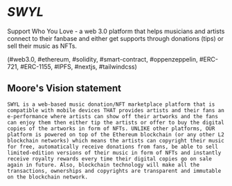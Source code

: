 # ***SWYL***

Support Who You Love - a web 3.0 platform that helps musicians and artists connect to their fanbase and either get supports through donations (tips) or sell their music as NFTs. 

(#web3.0, #ethereum, #solidity, #smart-contract, #oppenzeppelin, #ERC-721, #ERC-1155, #IPFS, #nextjs, #tailwindcss)

## Moore's Vision statement

```
SWYL is a web-based music donation/NFT marketplace platform that is compatible with mobile devices THAT provides artists and their fans an e-performance where artists can show off their artworks and the fans can enjoy them then either tip the artists or offer to buy the digital copies of the artworks in form of NFTs. UNLIKE other platforms, OUR platform is powered on top of the Ethereum blockchain (or any other L2 blockchain networks) which means the artists can copyright their music for free, automatically receive donations from fans, be able to sell limited-edition versions of their music in form of NFTs and instantly receive royalty rewards every time their digital copies go on sale again in future. Also, blockchain technology will make all the transactions, ownerships and copyrights are transparent and immutable on the blockchain network.
```


<!--

**Here are some ideas to get you started:**

🙋‍♀️ A short introduction - what is your organization all about?
🌈 Contribution guidelines - how can the community get involved?
👩‍💻 Useful resources - where can the community find your docs? Is there anything else the community should know?
🍿 Fun facts - what does your team eat for breakfast?
🧙 Remember, you can do mighty things with the power of [Markdown](https://docs.github.com/github/writing-on-github/getting-started-with-writing-and-formatting-on-github/basic-writing-and-formatting-syntax)
-->
